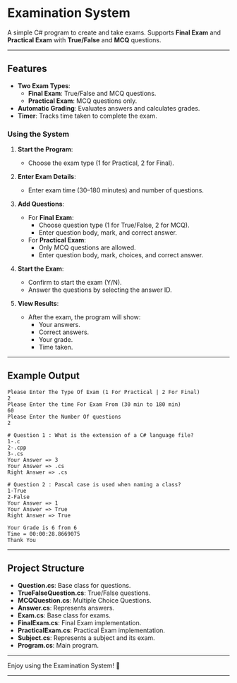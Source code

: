 # Examination System

A simple C# program to create and take exams. Supports **Final Exam** and **Practical Exam** with **True/False** and **MCQ** questions.

---

## Features

- **Two Exam Types**:
  - **Final Exam**: True/False and MCQ questions.
  - **Practical Exam**: MCQ questions only.
- **Automatic Grading**: Evaluates answers and calculates grades.
- **Timer**: Tracks time taken to complete the exam.


### Using the System

1. **Start the Program**:
   - Choose the exam type (1 for Practical, 2 for Final).

2. **Enter Exam Details**:
   - Enter exam time (30–180 minutes) and number of questions.

3. **Add Questions**:
   - For **Final Exam**:
     - Choose question type (1 for True/False, 2 for MCQ).
     - Enter question body, mark, and correct answer.
   - For **Practical Exam**:
     - Only MCQ questions are allowed.
     - Enter question body, mark, choices, and correct answer.

4. **Start the Exam**:
   - Confirm to start the exam (Y/N).
   - Answer the questions by selecting the answer ID.

5. **View Results**:
   - After the exam, the program will show:
     - Your answers.
     - Correct answers.
     - Your grade.
     - Time taken.

---

## Example Output

```
Please Enter The Type Of Exam (1 For Practical | 2 For Final)
2
Please Enter the time For Exam From (30 min to 180 min)
60
Please Enter the Number Of questions
2

# Question 1 : What is the extension of a C# language file?
1-.c
2-.cpp
3-.cs
Your Answer => 3
Your Answer => .cs
Right Answer => .cs

# Question 2 : Pascal case is used when naming a class?
1-True
2-False
Your Answer => 1
Your Answer => True
Right Answer => True

Your Grade is 6 from 6
Time = 00:00:28.8669075
Thank You
```

---

## Project Structure

- **Question.cs**: Base class for questions.
- **TrueFalseQuestion.cs**: True/False questions.
- **MCQQuestion.cs**: Multiple Choice Questions.
- **Answer.cs**: Represents answers.
- **Exam.cs**: Base class for exams.
- **FinalExam.cs**: Final Exam implementation.
- **PracticalExam.cs**: Practical Exam implementation.
- **Subject.cs**: Represents a subject and its exam.
- **Program.cs**: Main program.


---

Enjoy using the Examination System! 🚀

--- 

